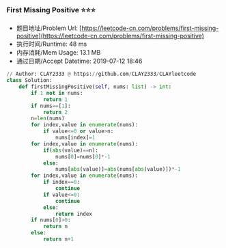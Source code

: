 
### First Missing Positive :star::star::star:
- 题目地址/Problem Url: [https://leetcode-cn.com/problems/first-missing-positive](https://leetcode-cn.com/problems/first-missing-positive)
- 执行时间/Runtime: 48 ms 
- 内存消耗/Mem Usage: 13.1 MB
- 通过日期/Accept Datetime: 2019-07-12 18:46
```python
// Author: CLAY2333 @ https://github.com/CLAY2333/CLAYleetcode
class Solution:
    def firstMissingPositive(self, nums: list) -> int:
        if 1 not in nums:
            return 1
        if nums==[1]:
            return 2
        n=len(nums)
        for index,value in enumerate(nums):
            if value<=0 or value>n:
                nums[index]=1
        for index,value in enumerate(nums):
            if(abs(value)==n):
                nums[0]=nums[0]*-1
            else:
                nums[abs(value)]=abs(nums[abs(value)])*-1
        for index,value in enumerate(nums):
            if index==0:
                continue
            if value<=0:
                continue
            else:
                return index
        if nums[0]>0:
            return n
        else:
            return n+1

```
